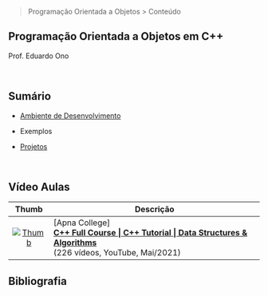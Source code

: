 > Programação Orientada a Objetos > Conteúdo

## Programação Orientada a Objetos em C++

Prof. Eduardo Ono

<br>

## Sumário

* [Ambiente de Desenvolvimento](./01-ambiente-de-desenvolvimento/)

* Exemplos

* [Projetos](./projetos/)

<br>

## Vídeo Aulas

| Thumb | Descrição |
| :-: | --- |
| [![Thumb](https://img.youtube.com/vi/z9bZufPHFLU/default.jpg)](https://www.youtube.com/playlist?list=PLfqMhTWNBTe0b2nM6JHVCnAkhQRGiZMSJ "C++ Full Course \| C++ Tutorial \| Data Structures & Algorithms") | [Apna College] <br> [__C++ Full Course \| C++ Tutorial \| Data Structures & Algorithms__](https://www.youtube.com/playlist?list=PLfqMhTWNBTe0b2nM6JHVCnAkhQRGiZMSJ) <br> (226 vídeos, YouTube, Mai/2021)

## Bibliografia

<br>
